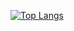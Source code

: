 [![Top Langs](https://github-readme-stats.vercel.app/api/top-langs/?username=dohy-9443)](https://github.com/anuraghazra/github-readme-stats)
